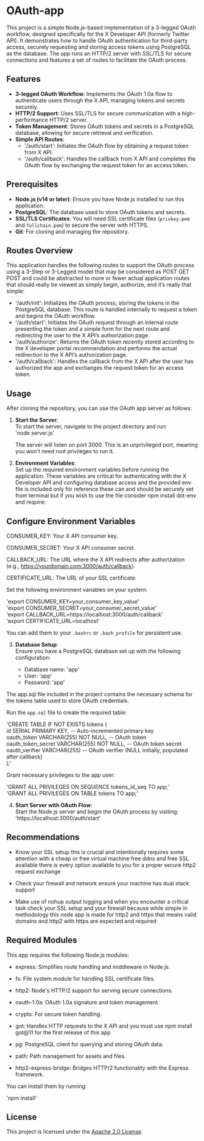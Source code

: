 # OAuth-app

This project is a simple Node.js-based implementation of a 3-legged OAuth workflow, designed specifically for the X Developer API (formerly Twitter API). It demonstrates how to handle OAuth authentication for third-party access, securely requesting and storing access tokens using PostgreSQL as the database. The app runs an HTTP/2 server with SSL/TLS for secure connections and features a set of routes to facilitate the OAuth process.

## Features
- **3-legged OAuth Workflow**: Implements the OAuth 1.0a flow to authenticate users through the X API, managing tokens and secrets securely.
- **HTTP/2 Support**: Uses SSL/TLS for secure communication with a high-performance HTTP/2 server.
- **Token Management**: Stores OAuth tokens and secrets in a PostgreSQL database, allowing for secure retrieval and verification.
- **Simple API Routes**:
    - '/auth/start': Initiates the OAuth flow by obtaining a request token from X API.
    - '/auth/callback': Handles the callback from X API and completes the OAuth flow by exchanging the request token for an access token.

## Prerequisites
- **Node.js (v14 or later)**: Ensure you have Node.js installed to run this application.
- **PostgreSQL**: The database used to store OAuth tokens and secrets.
- **SSL/TLS Certificates**: You will need SSL certificate files (`privkey.pem` and `fullchain.pem`) to secure the server with HTTPS.
- **Git**: For cloning and managing the repository.

## Routes Overview
This application handles the following routes to support the OAuth process using a 3-Step or 3-Legged model that may be considered as POST GET POST and could be abstracted to more or fewer actual application routes that should really be viewed as simply begin, authorize, end it’s really that simple:

- '/auth/init': Initializes the OAuth process, storing the tokens in the PostgreSQL database. This route is handled internally to request a token and begins the OAuth workflow.
- '/auth/start': Initiates the OAuth request through an internal route presenting the token and a simple form for the next route and redirecting the user to the X API’s authorization page.
- '/auth/authorize': Returns the OAuth token recently stored according to the X developer portal recommendation and performs the actual redirection to the X API’s authorization page.
- '/auth/callback': Handles the callback from the X API after the user has authorized the app and exchanges the request token for an access token.

## Usage

After cloning the repository, you can use the OAuth app server as follows:

1. **Start the Server**:  
   To start the server, navigate to the project directory and run:  
   'node server.js'

   The server will listen on port 3000. This is an unprivileged port, meaning you won't need root privileges to run it.

2. **Environment Variables**:  
   Set up the required environment variables before running the application. These variables are critical for authenticating with the X Developer API and configuring database access and the provided env file is included only for reference these can and should be securely set from terminal but if you wish to use the file consider npm install dot-env and require:

## Configure Environment Variables

CONSUMER_KEY: Your X API consumer key.

CONSUMER_SECRET: Your X API consumer secret.

CALLBACK_URL: The URL where the X API redirects after authorization (e.g., https://yourdomain.com:3000/auth/callback).

CERTIFICATE_URL: The URL of your SSL certificate.

Set the following environment variables on your system:

'export CONSUMER_KEY=your_consumer_key_value'  
'export CONSUMER_SECRET=your_consumer_secret_value'  
'export CALLBACK_URL=https://localhost:3000/auth/callback'  
'export CERTIFICATE_URL=localhost'  

You can add them to your `.bashrc` or `.bash_profile` for persistent use.

3. **Database Setup**:  
   Ensure you have a PostgreSQL database set up with the following configuration:

   - Database name: 'app'
   - User: 'app'
   - Password: 'app'

The app.sql file included in the project contains the necessary schema for the tokens table used to store OAuth credentials.

Run the `app.sql` file to create the required table:

'CREATE TABLE IF NOT EXISTS tokens (  
    id SERIAL PRIMARY KEY,                  -- Auto-incremented primary key  
    oauth_token VARCHAR(255) NOT NULL,      -- OAuth token  
    oauth_token_secret VARCHAR(255) NOT NULL,  -- OAuth token secret  
    oauth_verifier VARCHAR(255)             -- OAuth verifier (NULL initially, populated after callback)  
);'

Grant necessary privileges to the app user:

'GRANT ALL PRIVILEGES ON SEQUENCE tokens_id_seq TO app;'  
'GRANT ALL PRIVILEGES ON TABLE tokens TO app;'

4. **Start Server with OAuth Flow**:  
   Start the Node.js server and begin the OAuth process by visiting:  
   'https://localhost:3000/auth/start'


## Recommendations

- Know your SSL setup this is crucial and intentionally requires some attention with a cheap or free virtual machine free ddns and free SSL available there is every option available to you for a proper secure http2 request exchange

- Check your firewall and network ensure your machine has dual stack support

- Make use of nohup output logging and when you encounter a critical task check your SSL setup and your firewall because while simple in methodology this node app is made for http2 and https that means valid domains and http2 with https are expected and required




## Required Modules

This app requires the following Node.js modules:

- express: Simplifies route handling and middleware in Node.js.

- fs: File system module for handling SSL certificate files.

- http2: Node's HTTP/2 support for serving secure connections.

- oauth-1.0a: OAuth 1.0a signature and token management.

- crypto: For secure token handling.

- got: Handles HTTP requests to the X API and you must use npm install got@11 for the first release of this app

- pg: PostgreSQL client for querying and storing OAuth data.

- path: Path management for assets and files.

- http2-express-bridge: Bridges HTTP/2 functionality with the Express framework.

You can install them by running:

'npm install'

## License

This project is licensed under the [Apache 2.0 License](LICENSE).
